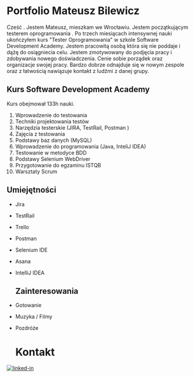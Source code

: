 # Portfolio Mateusz Bilewicz
Cześć . Jestem Mateusz, mieszkam we Wrocławiu. Jestem początkującym testerem oprogramowania . Po trzech miesiącach intensywnej nauki ukończyłem kurs "Tester Oprogramowania" w szkole Software Development Academy. Jestem pracowitą osobą która się nie poddaje i dążę do osiągniecia celu. Jestem zmotywowany do podjęcia pracy i zdobywania nowego doświadczenia. Cenie sobie porządek oraz organizacje swojej pracy. Bardzo dobrze odnajduje się w nowym zespole oraz z łatwością nawiązuje kontakt z ludźmi z danej grupy.


  ## Kurs Software Development Academy 
Kurs obejmował 133h nauki.
1.	Wprowadzenie do testowania
2.  Techniki projektowania testów	
3.	Narzędzia testerskie (JIRA, TestRail, Postman )
4.	Zajęcia z testowania
5.	Podstawy baz danych (MySQL)
6.	Wprowadzenie do programowania (Java, InteliJ IDEA)
7.	Testowanie w metodyce BDD	
8.	Podstawy Selenium WebDriver
9.	Przygotowanie do egzaminu ISTQB	
10.	Warsztaty Scrum


   ## Umiejętności
* Jira
* TestRail
* Trello
* Postman
* Selenium IDE
* Asana
* IntelliJ IDEA


  
   ## Zainteresowania
* Gotowanie                                                                                                                                                         
* Muzyka / Filmy
* Pozdróże


  # Kontakt  
[<img alt="linked-in" src="https://img.shields.io/badge/linkedin-%230077B5.svg?&style=for-the-badge&logo=linkedin&logoColor=white" />](https://www.linkedin.com/in/mateuszbilewicz/)





  
